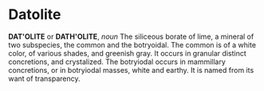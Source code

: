 # Datolite

**DAT'OLITE** or **DATH'OLITE**, _noun_ The siliceous borate of lime, a mineral of two subspecies, the common and the botryoidal. The common is of a white color, of various shades, and greenish gray. It occurs in granular distinct concretions, and crystalized. The botryiodal occurs in mammillary concretions, or in botryiodal masses, white and earthy. It is named from its want of transparency.